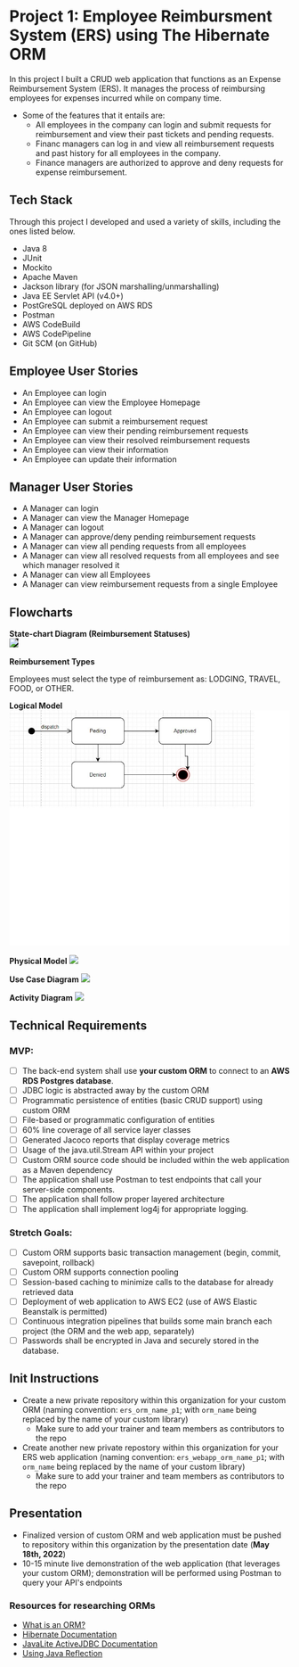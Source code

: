 # Project 1: Employee Reimbursment System (ERS) using The Hibernate ORM
In this project I built a CRUD web application that functions as an Expense Reimbursement System (ERS). It manages the process of reimbursing employees for expenses incurred while on company time. 
* Some of the features that it entails are:
  * All employees in the company can login and submit requests for reimbursement and view their past tickets and pending requests. 
  * Financ managers can log in and view all reimbursement requests and past history for all employees in the company. 
  * Finance managers are authorized to approve and deny requests for expense reimbursement.

## Tech Stack
Through this project I developed and used a variety of skills, including the ones listed below.
- Java 8
- JUnit
- Mockito
- Apache Maven
- Jackson library (for JSON marshalling/unmarshalling)
- Java EE Servlet API (v4.0+)
- PostGreSQL deployed on AWS RDS
- Postman
- AWS CodeBuild
- AWS CodePipeline
- Git SCM (on GitHub)

## Employee User Stories 
- An Employee can login
- An Employee can view the Employee Homepage
- An Employee can logout
- An Employee can submit a reimbursement request
- An Employee can view their pending reimbursement requests
- An Employee can view their resolved reimbursement requests
- An Employee can view their information
- An Employee can update their information

## Manager User Stories
- A Manager can login
- A Manager can view the Manager Homepage
- A Manager can logout
- A Manager can approve/deny pending reimbursement requests
- A Manager can view all pending requests from all employees
- A Manager can view all resolved requests from all employees and see which manager resolved it
- A Manager can view all Employees
- A Manager can view reimbursement requests from a single Employee 

## Flowcharts
**State-chart Diagram (Reimbursement Statuses)** 
<br>
<img src=".ERDandFlows\StateChartDiagram.jpg" style="background-color: #000000;">
<br>

**Reimbursement Types**

Employees must select the type of reimbursement as: LODGING, TRAVEL, FOOD, or OTHER.

**Logical Model**
![](ERDandFlows\StateChartDiagram.jpg)

**Physical Model**
![](./imgs/physical.jpg)

**Use Case Diagram**
![](./imgs/use-case.jpg)

**Activity Diagram**
![](./imgs/activity.jpg)

## Technical Requirements
### MVP:
- [ ] The back-end system shall use **your custom ORM** to connect to an **AWS RDS Postgres database**. 
- [ ] JDBC logic is abstracted away by the custom ORM 
- [ ] Programmatic persistence of entities (basic CRUD support) using custom ORM
- [ ] File-based or programmatic configuration of entities
- [ ] 60% line coverage of all service layer classes
- [ ] Generated Jacoco reports that display coverage metrics
- [ ] Usage of the java.util.Stream API within your project
- [ ] Custom ORM source code should be included within the web application as a Maven dependency
- [ ] The application shall use Postman to test endpoints that call your server-side components. 
- [ ] The application shall follow proper layered architecture
- [ ] The application shall implement log4j for appropriate logging. 

### Stretch Goals:
- [ ] Custom ORM supports basic transaction management (begin, commit, savepoint, rollback) 
- [ ] Custom ORM supports connection pooling
- [ ] Session-based caching to minimize calls to the database for already retrieved data
- [ ] Deployment of web application to AWS EC2 (use of AWS Elastic Beanstalk is permitted) 
- [ ] Continuous integration pipelines that builds some main branch each project (the ORM and the web app, separately)
- [ ] Passwords shall be encrypted in Java and securely stored in the database. 

## Init Instructions
- Create a new private repository within this organization for your custom ORM (naming convention: `ers_orm_name_p1`; with `orm_name` being replaced by the name of your custom library)
    - Make sure to add your trainer and team members as contributors to the repo
- Create another new private repostory within this organization for your ERS web application (naming convention: `ers_webapp_orm_name_p1`; with `orm_name` being replaced by the name of your custom library)
    - Make sure to add your trainer and team members as contributors to the repo

## Presentation
- Finalized version of custom ORM and web application must be pushed to repository within this organization by the presentation date (**May 18th, 2022**)
- 10-15 minute live demonstration of the web application (that leverages your custom ORM); demonstration will be performed using Postman to query your API's endpoints

### Resources for researching ORMs
- [What is an ORM?](https://blog.bitsrc.io/what-is-an-orm-and-why-you-should-use-it-b2b6f75f5e2a)
- [Hibernate Documentation](https://hibernate.org/orm/documentation/5.4/)
- [JavaLite ActiveJDBC Documentation](https://javalite.io/documentation)
- [Using Java Reflection](https://www.oracle.com/technical-resources/articles/java/javareflection.html)

